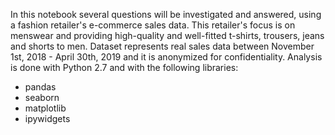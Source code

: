 In this notebook several questions will be investigated and answered, using a fashion retailer's e-commerce sales data. 
This retailer's focus is on menswear and providing high-quality and well-fitted t-shirts, trousers, jeans and shorts to men. 
Dataset represents real sales data between November 1st, 2018 - April 30th, 2019 and it is anonymized for confidentiality.
Analysis is done with Python 2.7 and with the following libraries:
* pandas
* seaborn
* matplotlib
* ipywidgets
